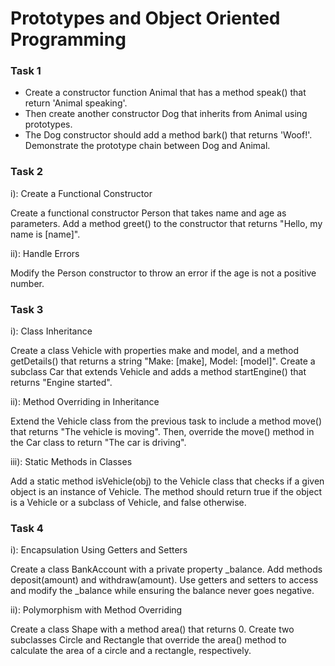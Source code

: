 
# Prototypes and Object Oriented Programming

### Task 1

- Create a constructor function Animal that has a method speak() that return 'Animal speaking'.
- Then create another constructor Dog that inherits from Animal using prototypes.
- The Dog constructor should add a method bark() that returns 'Woof!'. Demonstrate the prototype chain between Dog and Animal.


### Task 2

i): Create a Functional Constructor

Create a functional constructor Person that takes name and age as parameters. Add a method greet() to the constructor that returns "Hello, my name is [name]".



ii): Handle Errors

Modify the Person constructor to throw an error if the age is not a positive number.


### Task 3


i): Class Inheritance

Create a class Vehicle with properties make and model, and a method getDetails() that returns a string "Make: [make], Model: [model]". Create a subclass Car that extends Vehicle and adds a method startEngine() that returns "Engine started".

ii): Method Overriding in Inheritance

Extend the Vehicle class from the previous task to include a method move() that returns "The vehicle is moving". Then, override the move() method in the Car class to return "The car is driving".


iii): Static Methods in Classes

Add a static method isVehicle(obj) to the Vehicle class that checks if a given object is an instance of Vehicle. The method should return true if the object is a Vehicle or a subclass of Vehicle, and false otherwise.


### Task 4

i): Encapsulation Using Getters and Setters

Create a class BankAccount with a private property _balance. Add methods deposit(amount) and withdraw(amount). Use getters and setters to access and modify the _balance while ensuring the balance never goes negative.


ii): Polymorphism with Method Overriding

Create a class Shape with a method area() that returns 0. Create two subclasses Circle and Rectangle that override the area() method to calculate the area of a circle and a rectangle, respectively.

